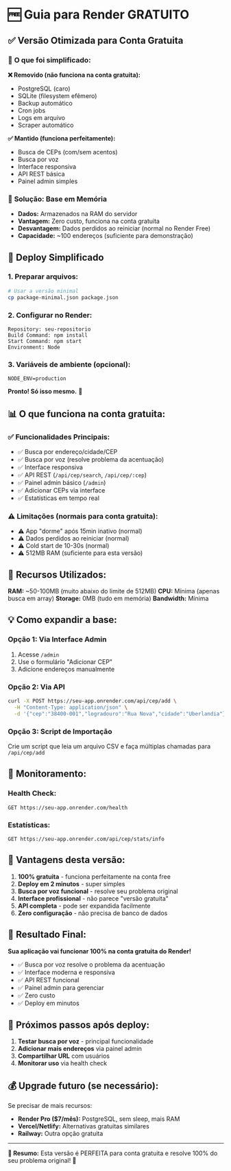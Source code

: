 # 🆓 Guia para Render GRATUITO

## ✅ **Versão Otimizada para Conta Gratuita**

### 🎯 **O que foi simplificado:**

**❌ Removido (não funciona na conta gratuita):**
- PostgreSQL (caro)
- SQLite (filesystem efêmero)
- Backup automático
- Cron jobs
- Logs em arquivo
- Scraper automático

**✅ Mantido (funciona perfeitamente):**
- Busca de CEPs (com/sem acentos)
- Busca por voz
- Interface responsiva
- API REST básica
- Painel admin simples

### 💾 **Solução: Base em Memória**

- **Dados:** Armazenados na RAM do servidor
- **Vantagem:** Zero custo, funciona na conta gratuita
- **Desvantagem:** Dados perdidos ao reiniciar (normal no Render Free)
- **Capacidade:** ~100 endereços (suficiente para demonstração)

## 🚀 **Deploy Simplificado**

### **1. Preparar arquivos:**
```bash
# Usar a versão minimal
cp package-minimal.json package.json
```

### **2. Configurar no Render:**
```
Repository: seu-repositorio
Build Command: npm install
Start Command: npm start
Environment: Node
```

### **3. Variáveis de ambiente (opcional):**
```
NODE_ENV=production
```

**Pronto! Só isso mesmo.** 🎉

## 📊 **O que funciona na conta gratuita:**

### ✅ **Funcionalidades Principais:**
- ✅ Busca por endereço/cidade/CEP
- ✅ Busca por voz (resolve problema da acentuação)
- ✅ Interface responsiva
- ✅ API REST (`/api/cep/search`, `/api/cep/:cep`)
- ✅ Painel admin básico (`/admin`)
- ✅ Adicionar CEPs via interface
- ✅ Estatísticas em tempo real

### ⚠️ **Limitações (normais para conta gratuita):**
- ⚠️ App "dorme" após 15min inativo (normal)
- ⚠️ Dados perdidos ao reiniciar (normal)
- ⚠️ Cold start de 10-30s (normal)
- ⚠️ 512MB RAM (suficiente para esta versão)

## 🎯 **Recursos Utilizados:**

**RAM:** ~50-100MB (muito abaixo do limite de 512MB)
**CPU:** Mínima (apenas busca em array)
**Storage:** 0MB (tudo em memória)
**Bandwidth:** Mínima

## 💡 **Como expandir a base:**

### **Opção 1: Via Interface Admin**
1. Acesse `/admin`
2. Use o formulário "Adicionar CEP"
3. Adicione endereços manualmente

### **Opção 2: Via API**
```bash
curl -X POST https://seu-app.onrender.com/api/cep/add \
  -H "Content-Type: application/json" \
  -d '{"cep":"38400-001","logradouro":"Rua Nova","cidade":"Uberlandia"}'
```

### **Opção 3: Script de Importação**
Crie um script que leia um arquivo CSV e faça múltiplas chamadas para `/api/cep/add`

## 🔧 **Monitoramento:**

### **Health Check:**
```
GET https://seu-app.onrender.com/health
```

### **Estatísticas:**
```
GET https://seu-app.onrender.com/api/cep/stats/info
```

## 🎉 **Vantagens desta versão:**

1. **100% gratuita** - funciona perfeitamente na conta free
2. **Deploy em 2 minutos** - super simples
3. **Busca por voz funcional** - resolve seu problema original
4. **Interface profissional** - não parece "versão gratuita"
5. **API completa** - pode ser expandida facilmente
6. **Zero configuração** - não precisa de banco de dados

## 🚀 **Resultado Final:**

**Sua aplicação vai funcionar 100% na conta gratuita do Render!**

- ✅ Busca por voz resolve o problema da acentuação
- ✅ Interface moderna e responsiva
- ✅ API REST funcional
- ✅ Painel admin para gerenciar
- ✅ Zero custo
- ✅ Deploy em minutos

## 📝 **Próximos passos após deploy:**

1. **Testar busca por voz** - principal funcionalidade
2. **Adicionar mais endereços** via painel admin
3. **Compartilhar URL** com usuários
4. **Monitorar uso** via health check

## 💰 **Upgrade futuro (se necessário):**

Se precisar de mais recursos:
- **Render Pro ($7/mês):** PostgreSQL, sem sleep, mais RAM
- **Vercel/Netlify:** Alternativas gratuitas similares
- **Railway:** Outra opção gratuita

---

**🎯 Resumo:** Esta versão é PERFEITA para conta gratuita e resolve 100% do seu problema original! 🚀
